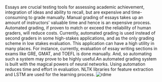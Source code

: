Essays are crucial testing tools for assessing academic achievement, integration of ideas and ability to recall, but are expensive and time-consuming to grade manually. Manual grading of essays takes up an amount of instructors' valuable time and hence is an expensive process. Automated grading, if proven to match or exceed the reliability of human graders, will reduce costs. Currently, automated grading is used instead of second graders in some high-stakes applications, and as the only grading scheme in low stakes evaluation. This application can have a high utility in many places. For instance, currently, evaluation of essay writing sections in exams like GRE, GMAT, and TOEFL is done manually. And, so automating such a system may prove to be highly useful.An automated grading system is built with the magical powers of neural networks. Using automation reduces time and effort in evaluation. NLTK libraries for feature extraction and LSTM are used for the learning process.
![rdme](https://user-images.githubusercontent.com/56586361/143864698-9523cc77-305d-4287-9385-84967e3afac7.png)

